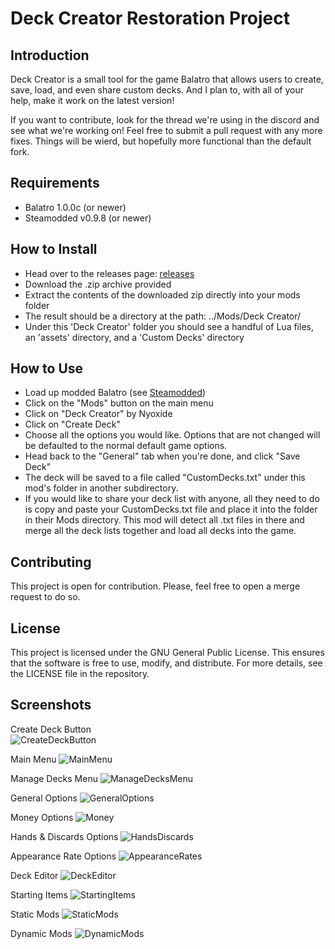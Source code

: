 # Deck Creator Restoration Project

## Introduction

Deck Creator is a small tool for the game Balatro that allows users to create, save, load, and even share custom decks. And I plan to, with all of your help, make it work on the latest version!

If you want to contribute, look for the thread we're using in the discord and see what we're working on! Feel free to submit a pull request with any more fixes. Things will be wierd, but hopefully more functional than the default fork.

## Requirements

- Balatro 1.0.0c (or newer)
- Steamodded v0.9.8 (or newer)

## How to Install
- Head over to the releases page: [releases](https://github.com/adambennett/Balatro-DeckCreator/releases/latest)
- Download the .zip archive provided
- Extract the contents of the downloaded zip directly into your mods folder
- The result should be a directory at the path: ../Mods/Deck Creator/
- Under this 'Deck Creator' folder you should see a handful of Lua files, an 'assets' directory, and a 'Custom Decks' directory

## How to Use

- Load up modded Balatro (see [Steamodded](https://github.com/Steamopollys/Steamodded))
- Click on the "Mods" button on the main menu
- Click on "Deck Creator" by Nyoxide
- Click on "Create Deck"
- Choose all the options you would like. Options that are not changed will be defaulted to the normal default game options.
- Head back to the "General" tab when you're done, and click "Save Deck"
- The deck will be saved to a file called "CustomDecks.txt" under this mod's folder in another subdirectory. 
- If you would like to share your deck list with anyone, all they need to do is copy and paste your CustomDecks.txt file and place it into the folder in their Mods directory. This mod will detect all .txt files in there and merge all the deck lists together and load all decks into the game.

## Contributing

This project is open for contribution. Please, feel free to open a merge request to do so.

## License

This project is licensed under the GNU General Public License. This ensures that the software is free to use, modify, and distribute. For more details, see the LICENSE file in the repository.

## Screenshots

Create Deck Button    
![CreateDeckButton](screenshots/CreateDeckButton.PNG)


Main Menu
![MainMenu](screenshots/MainMenu.PNG)


Manage Decks Menu
![ManageDecksMenu](screenshots/ManageDecksMenu.PNG)


General Options
![GeneralOptions](screenshots/GeneralOptions.PNG)


Money Options
![Money](screenshots/Money.PNG)


Hands & Discards Options
![HandsDiscards](screenshots/HandsDiscards.PNG)


Appearance Rate Options
![AppearanceRates](screenshots/AppearanceRates.PNG)

Deck Editor
![DeckEditor](screenshots/DeckEditor.PNG)

Starting Items
![StartingItems](screenshots/StartingItems.PNG)


Static Mods
![StaticMods](screenshots/StaticMods.PNG)


Dynamic Mods
![DynamicMods](screenshots/DynamicMods.PNG)
